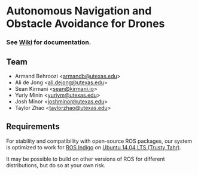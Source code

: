 # Autonomous Navigation and Obstacle Avoidance for Drones

### See [Wiki](https://github.com/kirmani/ee364d/wiki) for documentation.

## Team

- Armand Behroozi <<armandb@utexas.edu>>
- Ali de Jong <<ali.dejong@utexas.edu>>
- Sean Kirmani <<sean@kirmani.io>>
- Yuriy Minin <<yuriym@utexas.edu>>
- Josh Minor <<joshminor@utexas.edu>>
- Taylor Zhao <<taylorzhao@utexas.edu>>

## Requirements

For stability and compatibility with open-source ROS packages, our system is
optimized to work for [ROS Indigo](http://wiki.ros.org/indigo) on
[Ubuntu 14.04 LTS (Trusty Tahr)](http://releases.ubuntu.com/14.04/).

It may be possible to build on other versions of ROS for different
distributions, but do so at your own risk.
